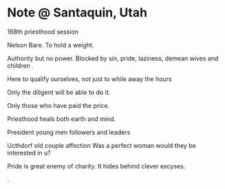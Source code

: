 # Note @ Santaquin, Utah

168th priesthood session

Nelson
Bare. To hold a weight.

Authority but no power. Blocked by sin, pride, laziness, demean wives and children .

Here to qualify ourselves, not just to while away the hours

Only the diligent will be able to do it.

Only those who have paid the price.

Priesthood heals both earth and mind.

President young men followers and leaders

Ucthdorf old couple affection
Was a perfect woman would they be interested in u?

Pride is great enemy of charity. It hides behind clever excyses.

.

